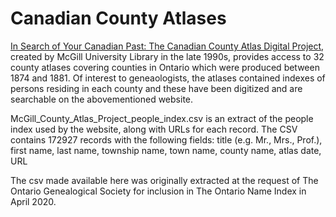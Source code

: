 # Canadian County Atlases

[In Search of Your Canadian Past: The Canadian County Atlas Digital Project](https://digital.library.mcgill.ca/countyatlas), created by McGill University Library in the late 1990s, provides access to 32 county atlases covering counties in Ontario which were produced between 1874 and 1881.  Of interest to geneaologists, the atlases contained indexes of persons residing in each county and these have been digitized and are searchable on the abovementioned website.

McGill_County_Atlas_Project_people_index.csv is an extract of the people index used by the website, along with URLs for each record. The CSV contains 172927 records with the following fields:
title (e.g. Mr., Mrs., Prof.), first name, last name, township name, town name, county name, atlas date, URL

The csv made available here was originally extracted at the request of The Ontario Genealogical Society for inclusion in The Ontario Name Index in April 2020.
